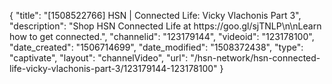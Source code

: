 {
    "title": "[1508522766] HSN | Connected Life: Vicky Vlachonis Part 3",
    "description": "Shop HSN Connected Life at https:\/\/goo.gl\/sjTNLP\n\nLearn how to get connected.",
    "channelid": "123179144",
    "videoid": "123178100",
    "date_created": "1506714699",
    "date_modified": "1508372438",
    "type": "captivate",
    "layout": "channelVideo",
    "url": "\/hsn-network\/hsn-connected-life-vicky-vlachonis-part-3\/123179144-123178100"
}